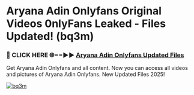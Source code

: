 # Aryana Adin Onlyfans Original Videos 0nlyFans Leaked - Files Updated! (bq3m)

<h3>🔴 CLICK HERE 🌐==►► <a href="https://tinyurl.com/ehrbuxhb" rel="nofollow">Aryana Adin Onlyfans Updated Files</a></h3>

Get Aryana Adin Onlyfans and all content. Now you can access all videos and pictures of Aryana Adin Onlyfans. New Updated Files 2025!

[![bq3m](https://i.imgur.com/lVYEuWS.gif)](https://tinyurl.com/ehrbuxhb)
